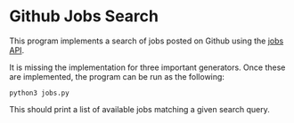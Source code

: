 Github Jobs Search
==================

This program implements a search of jobs posted on Github using the [jobs API](https://jobs.github.com/api).

It is missing the implementation for three important generators. Once these are implemented, the program can be run as the following:

```
python3 jobs.py
```

This should print a list of available jobs matching a given search query.
